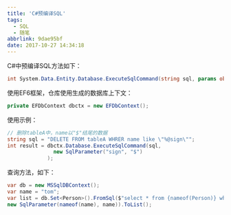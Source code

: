 ```yaml
---
title: 'C#预编译SQL'
tags:
  - SQL
  - 随笔
abbrlink: 9dae95bf
date: 2017-10-27 14:34:18
---
```

C#中预编译SQL方法如下：

```c#
int System.Data.Entity.Database.ExecuteSqlCommand(string sql, params object[] parameters);
```

使用EF6框架，仓库使用生成的数据库上下文：

```c#
private EFDbContext dbctx = new EFDbContext();
```

使用示例：

```c#
// 删除tableA中，name以"$"结尾的数据
string sql = "DELETE FROM tableA WHRER name like \"%@sign\"";
int result = dbctx.Database.ExecuteSqlCommand(sql,
               new SqlParameter("sign", "$")
             );
```

查询方法，如下：

```c#
var db = new MSSqlDBContext();
var name = "tom";
var list = db.Set<Person>().FromSql($"select * from {nameof(Person)} where {nameof(name)}=@{nameof(name)} ", 
new SqlParameter(nameof(name), name)).ToList();
```

